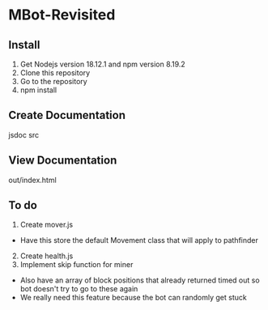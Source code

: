 # MBot-Revisited
## Install
1. Get Nodejs version 18.12.1 and npm version 8.19.2
2. Clone this repository
3. Go to the repository
4. npm install

## Create Documentation
jsdoc src

## View Documentation
out/index.html

## To do
1. Create mover.js
- Have this store the default Movement class that will apply to pathfinder
2. Create health.js
3. Implement skip function for miner
- Also have an array of block positions that already returned timed out so bot doesn't try to go to these again
- We really need this feature because the bot can randomly get stuck
